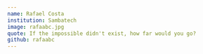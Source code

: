 ```yaml
---
name: Rafael Costa
institution: Sambatech
image: rafaabc.jpg
quote: If the impossible didn't exist, how far would you go?
github: rafaabc
---
```

